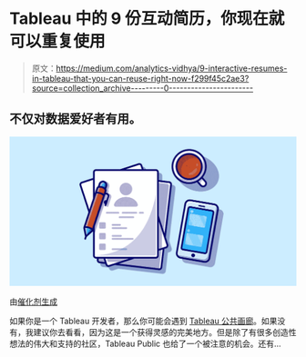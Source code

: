 # Tableau 中的 9 份互动简历，你现在就可以重复使用

> 原文：<https://medium.com/analytics-vidhya/9-interactive-resumes-in-tableau-that-you-can-reuse-right-now-f299f45c2ae3?source=collection_archive---------0----------------------->

## 不仅对数据爱好者有用。

![](img/f92d6dd961a1e076324d9a9ea08f63eb.png)

由[催化剂生成](https://www.freepik.com/vectors/coffee)

如果你是一个 Tableau 开发者，那么你可能会遇到 [Tableau 公共画廊](https://public.tableau.com/app/discover)。如果没有，我建议你去看看，因为这是一个获得灵感的完美地方。但是除了有很多创造性想法的伟大和支持的社区，Tableau Public 也给了一个被注意的机会。还有…